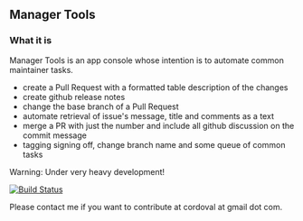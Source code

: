 ## Manager Tools

### What it is

Manager Tools is an app console whose intention is to automate common maintainer tasks.

- create a Pull Request with a formatted table description of the changes
- create github release notes
- change the base branch of a Pull Request
- automate retrieval of issue's message, title and comments as a text
- merge a PR with just the number and include all github discussion on the commit message
- tagging signing off, change branch name and some queue of common tasks

Warning: Under very heavy development!

[![Build Status](https://travis-ci.org/cordoval/manager-tools.png?branch=master)](https://travis-ci.org/cordoval/manager-tools)

Please contact me if you want to contribute at cordoval at gmail dot com.



